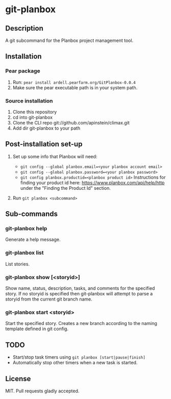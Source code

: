 # git-planbox

## Description

A git subcommand for the Planbox project management tool.

## Installation

### Pear package

1. Run: `pear install ardell.pearfarm.org/GitPlanbox-0.0.4`
2. Make sure the pear executable path is in your system path.

### Source installation

1. Clone this repository
2. cd into git-planbox
3. Clone the CLI repo git://github.com/apinstein/climax.git
4. Add dir git-planbox to your path

## Post-installation set-up

1. Set up some info that Planbox will need:

    * `git config --global planbox.email=<your planbox account email>`
    * `git config --global planbox.password=<your planbox password>`
    * `git config planbox.productid=<planbox product id>` Instructions for finding your product id here: https://www.planbox.com/api/help/http under the "Finding the Product Id" section.

2. Run `git planbox <subcommand>`

## Sub-commands

### git-planbox help

Generate a help message.

### git-planbox list

List stories.

### git-planbox show [&lt;storyid&gt;]

Show name, status, description, tasks, and comments for the specified story. If no storyid is specified then git-planbox will attempt to parse a storyid from the current git branch name.

### git-planbox start &lt;storyid&gt;

Start the specified story. Creates a new branch according to the naming template defined in git config.

## TODO

* Start/stop task timers using `git planbox [start|pause|finish]`
* Automatically stop other timers when a new task is started.

## License

MIT. Pull requests gladly accepted.
